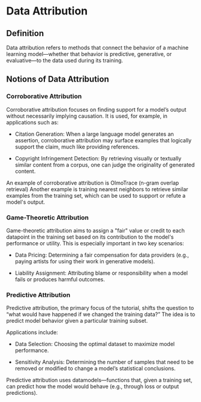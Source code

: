 # Data Attribution

## Definition
Data attribution refers to methods that connect the behavior of a machine learning model—whether that behavior is predictive, generative, or evaluative—to the data used during its training.

## Notions of Data Attribution

### Corroborative Attribution

Corroborative attribution focuses on finding support for a model’s output without necessarily implying causation. It is used, for example, in applications such as:

* Citation Generation: When a large language model generates an assertion, corroborative attribution may surface examples that logically support the claim, much like providing references.

* Copyright Infringement Detection: By retrieving visually or textually similar content from a corpus, one can judge the originality of generated content.

An example of corroborative attribution is OlmoTrace (n-gram overlap retrieval)
Another example is training nearest neighbors to retrieve similar examples from the training set, which can be used to support or refute a model's output.

### Game-Theoretic Attribution

Game-theoretic attribution aims to assign a "fair" value or credit to each datapoint in the training set based on its contribution to the model's performance or utility. This is especially important in two key scenarios:

* Data Pricing: Determining a fair compensation for data providers (e.g., paying artists for using their work in generative models).

* Liability Assignment: Attributing blame or responsibility when a model fails or produces harmful outcomes.

### Predictive Attribution

Predictive attribution, the primary focus of the tutorial, shifts the question to “what would have happened if we changed the training data?” The idea is to predict model behavior given a particular training subset.

Applications include:

* Data Selection: Choosing the optimal dataset to maximize model performance.

* Sensitivity Analysis: Determining the number of samples that need to be removed or modified to change a model’s statistical conclusions.

Predictive attribution uses datamodels—functions that, given a training set, can predict how the model would behave (e.g., through loss or output predictions).